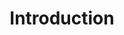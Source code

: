 ---
layout: page
title: Introduction
nav_order: 2
description: Introduction to Concepts in ERGMs
---